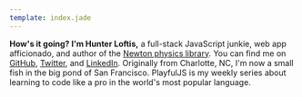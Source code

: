 ```yaml
---
template: index.jade
---
```


**How's it going? I'm Hunter Loftis,** a full-stack JavaScript junkie, web app afficionado,
and author of the <a href='http://hunterloftis.github.io/newton'>Newton physics library</a>.
You can find me on
[GitHub](http://github.com/hunterloftis),
[Twitter](http://twitter.com/hunterloftis),
and [LinkedIn](https://www.linkedin.com/pub/hunter-loftis/11/746/96a).
Originally from Charlotte, NC, I'm now a small fish in the big pond of San Francisco.
PlayfulJS is my weekly series about learning to code like a pro in the world's most popular language.
